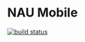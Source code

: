 # NAU Mobile

[![build status](https://gitlab.toavalon.com/codename-nau/mobile-hybrid/badges/develop/build.svg)](https://gitlab.toavalon.com/codename-nau/mobile-hybrid/commits/develop)